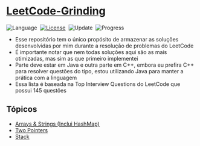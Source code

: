 # [LeetCode-Grinding](https://leetcode.com/problem-list/top-interview-questions/)

![Language](https://img.shields.io/badge/language-Java%20%2F%20Modern%20C++-orange.svg)&nbsp;
[![License](https://img.shields.io/badge/license-MIT-blue.svg)](./LICENSE.md)&nbsp;
![Update](https://img.shields.io/badge/update-weekly-green.svg)&nbsp;
![Progress](https://img.shields.io/badge/progress-9%20%2F%20145-ff69b4.svg)&nbsp;

* Esse repositório tem o único propósito de armazenar as soluções desenvolvidas por mim durante a resolução de problemas do LeetCode
* É importante notar que nem todas soluções aqui são as mais otimizadas, mas sim as que primeiro implementei
* Parte deve estar em Java e outra parte em C++, embora eu prefira C++ para resolver questões do tipo, estou utilizando Java para manter a prática com a linguagem
* Essa lista é baseada na Top Interview Questions do LeetCode que possui 145 questões

## Tópicos 

* [Arrays & Strings (Inclui HashMap)](https://github.com/joaovaladares/LeetCode-Grinding/tree/main/Arrays_and_Strings)
* [Two Pointers](https://github.com/joaovaladares/LeetCode-Grinding/tree/main/Two_Pointers)
* [Stack](https://github.com/joaovaladares/LeetCode-Grinding/tree/main/Stack)
